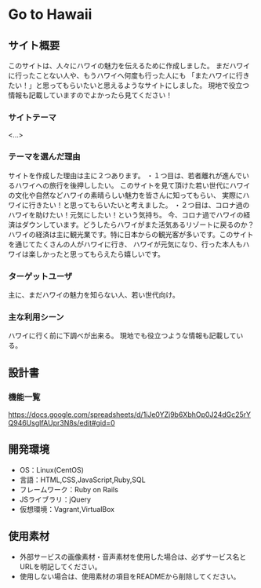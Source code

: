 # Go to Hawaii

## サイト概要
このサイトは、人々にハワイの魅力を伝えるために作成しました。
まだハワイに行ったことない人や、もうハワイへ何度も行った人にも
「またハワイに行きたい！」と思ってもらいたいと思えるようなサイトにしました。
現地で役立つ情報も記載していますのでよかったら見てください！

### サイトテーマ
<...>

### テーマを選んだ理由
サイトを作成した理由は主に２つあります。
・１つ目は、若者離れが進んでいるハワイへの旅行を後押ししたい。
このサイトを見て頂けた若い世代にハワイの文化や自然などハワイの素晴らしい魅力を皆さんに知ってもらい、
実際にハワイに行きたい！と思ってもらいたいと考えました。
・２つ目は、コロナ過のハワイを助けたい！元気にしたい！という気持ち。
今、コロナ過でハワイの経済はダウンしています。どうしたらハワイがまた活気あるリゾートに戻るのか？
ハワイの経済は主に観光業です。特に日本からの観光客が多いです。このサイトを通じてたくさんの人がハワイに行き、
ハワイが元気になり、行った本人もハワイは楽しかったと思ってもらえたら嬉しいです。

### ターゲットユーザ
主に、まだハワイの魅力を知らない人、若い世代向け。

### 主な利用シーン
ハワイに行く前に下調べが出来る。
現地でも役立つような情報も記載している。

## 設計書

### 機能一覧
https://docs.google.com/spreadsheets/d/1iJe0YZj9b6XbhOp0J24dGc25rYQ946UsglfAUpr3N8s/edit#gid=0

## 開発環境
- OS：Linux(CentOS)
- 言語：HTML,CSS,JavaScript,Ruby,SQL
- フレームワーク：Ruby on Rails
- JSライブラリ：jQuery
- 仮想環境：Vagrant,VirtualBox

## 使用素材
- 外部サービスの画像素材・音声素材を使用した場合は、必ずサービス名とURLを明記してください。
- 使用しない場合は、使用素材の項目をREADMEから削除してください。